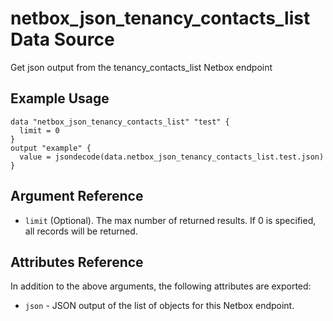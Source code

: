 # netbox\_json\_tenancy\_contacts\_list Data Source

Get json output from the tenancy_contacts_list Netbox endpoint

## Example Usage

```hcl
data "netbox_json_tenancy_contacts_list" "test" {
  limit = 0
}
output "example" {
  value = jsondecode(data.netbox_json_tenancy_contacts_list.test.json)
}
```

## Argument Reference

* ``limit`` (Optional). The max number of returned results. If 0 is specified, all records will be returned.

## Attributes Reference

In addition to the above arguments, the following attributes are exported:
* ``json`` - JSON output of the list of objects for this Netbox endpoint.

